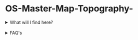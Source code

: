 # OS-Master-Map-Topography-

<details>
<summary>What will I find here?</summary>
<br>
Within each product repository you will find:
<br>
 
<ul>
 <li><b>Styling</b> – Top level folder containing all things related to the styling, Stylesheets, LYR files, fonts etc.</li>
 <li><b>SQL</b> – Top level folder containing core SQL files for that product</li>
 <li><b>Data Translating</b> – Top lovel folder contains README. file about all the different tools that can be used on this product</li> 
    <ul>
      <li><b>GFS</b> - GFS files for Data Loaders and GML datasets</li>
      <li><b>Code</b> – Awk and python code</li>
      <li><b>FME</b> – FME workbenches</li>
    </ul>
 <li><b>Sample Code</b> – Sample code or demos for that product</li>
 <li><b>Schemas</b> - Old & new update Schema versions</li>
 <li><b>Guidance</b> - List of guides relevant to this product</li> 
</ul>

</details>

<br>

<details>
<summary>FAQ's</summary>
<br>
A list of technical FAQ's regarding OMM Topogrpahy
</details>
